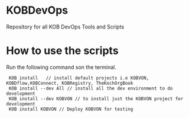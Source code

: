 # KOBDevOps
Repository for all KOB DevOps Tools and Scripts


# How to use the scripts 

Run the following command son the terminal.

```code
 KOB install   // install default projects i.e KOBVON, KOBDflow,KOBConnect, KOBRegistry, TheKochOrgBook
 KOB install --dev All // install all the dev environment to do development
 KOB install --dev KOBVON // to install just the KOBVON project for development
 KOB install KOBVON // Deploy KOBVON for testing
```
 
